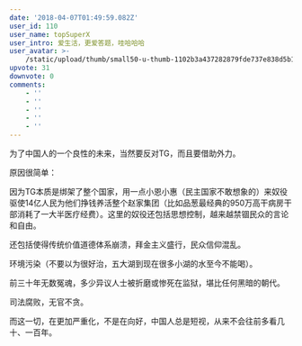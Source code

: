 ```yaml
---
date: '2018-04-07T01:49:59.082Z'
user_id: 110
user_name: topSuperX
user_intro: 爱生活，更爱答题，哇哈哈哈
user_avatar: >-
    /static/upload/thumb/small50-u-thumb-1102b3a437282879fde737e838d5b11ef62a4d06b84.png
upvote: 31
downvote: 0
comments:
    - ''
    - ''
    - ''
    - ''
    - ''
---
```


为了中国人的一个良性的未来，当然要反对TG，而且要借助外力。

原因很简单：

因为TG本质是绑架了整个国家，用一点小恩小惠（民主国家不敢想象的）来奴役驱使14亿人民为他们挣钱养活整个赵家集团（比如品葱最经典的950万高干病房干部消耗了一大半医疗经费）。这里的奴役还包括思想控制，越来越禁锢民众的言论和自由。  

还包括使得传统价值道德体系崩溃，拜金主义盛行，民众信仰混乱。

环境污染（不要以为很好治，五大湖到现在很多小湖的水至今不能喝）。

前三十年无数冤魂，多少异议人士被折磨或惨死在监狱，堪比任何黑暗的朝代。

司法腐败，无官不贪。

  

而这一切，在更加严重化，不是在向好，中国人总是短视，从来不会往前多看几十、一百年。
